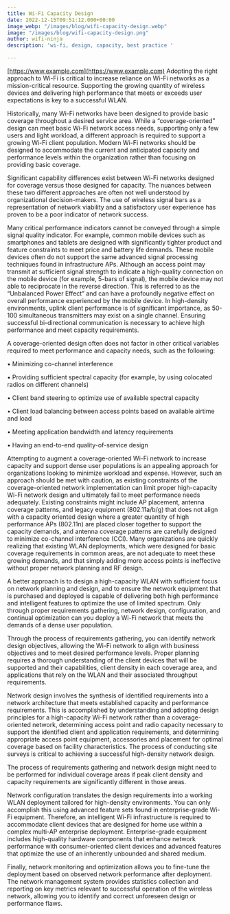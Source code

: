 ```yaml
---
title: Wi-Fi Capacity Design
date: 2022-12-15T09:51:12.000+00:00
image_webp: "/images/blog/wifi-capacity-design.webp"
image: "/images/blog/wifi-capacity-design.png"
author: wifi-ninja
description: 'wi-fi, design, capacity, best practice '

---
```

[https://www.example.com](https://www.example.com)
Adopting the right approach to Wi-Fi is critical to increase reliance on Wi-Fi networks as a mission-critical resource. Supporting the growing quantity of wireless devices and delivering high performance that meets or exceeds user expectations is key to a successful WLAN.

Historically, many Wi-Fi networks have been designed to provide basic coverage throughout a desired service area. While a “coverage-oriented” design can meet basic Wi-Fi network access needs, supporting only a few users and light workload, a different approach is required to support a growing Wi-Fi client population. Modern Wi-Fi networks should be designed to accommodate the current and anticipated capacity and performance levels within the organization rather than focusing on providing basic coverage.

Significant capability differences exist between Wi-Fi networks designed for coverage versus those designed for capacity. The nuances between these two different approaches are often not well understood by organizational decision-makers. The use of wireless signal bars as a representation of network viability and a satisfactory user experience has proven to be a poor indicator of network success.

Many critical performance indicators cannot be conveyed through a simple signal quality indicator. For example, common mobile devices such as smartphones and tablets are designed with significantly tighter product and feature constraints to meet price and battery life demands. These mobile devices often do not support the same advanced signal processing techniques found in infrastructure APs. Although an access point may transmit at sufficient signal strength to indicate a high-quality connection on the mobile device (for example, 5-bars of signal), the mobile device may not able to reciprocate in the reverse direction. This is referred to as the “Unbalanced Power Effect” and can have a profoundly negative effect on overall performance experienced by the mobile device. In high-density environments, uplink client performance is of significant importance, as 50-100 simultaneous transmitters may exist on a single channel. Ensuring successful bi-directional communication is necessary to achieve high performance and meet capacity requirements.

A coverage-oriented design often does not factor in other critical variables required to meet performance and capacity needs, such as the following:

• Minimizing co-channel interference 

• Providing sufficient spectral capacity (for example, by using colocated radios on different channels) 

• Client band steering to optimize use of available spectral capacity 

• Client load balancing between access points based on available airtime and load 

• Meeting application bandwidth and latency requirements 

• Having an end-to-end quality-of-service design

Attempting to augment a coverage-oriented Wi-Fi network to increase capacity and support dense user populations is an appealing approach for organizations looking to minimize workload and expense. However, such an approach should be met with caution, as existing constraints of the coverage-oriented network implementation can limit proper high-capacity Wi-Fi network design and ultimately fail to meet performance needs adequately. Existing constraints might include AP placement, antenna coverage patterns, and legacy equipment (802.11a/b/g) that does not align with a capacity oriented design where a greater quantity of high performance APs (802.11n) are placed closer together to support the capacity demands, and antenna coverage patterns are carefully designed to minimize co-channel interference (CCI). Many organizations are quickly realizing that existing WLAN deployments, which were designed for basic coverage requirements in common areas, are not adequate to meet these growing demands, and that simply adding more access points is ineffective without proper network planning and RF design.

A better approach is to design a high-capacity WLAN with sufficient focus on network planning and design, and to ensure the network equipment that is purchased and deployed is capable of delivering both high performance and intelligent features to optimize the use of limited spectrum. Only through proper requirements gathering, network design, configuration, and continual optimization can you deploy a Wi-Fi network that meets the demands of a dense user population.

Through the process of requirements gathering, you can identify network design objectives, allowing the Wi-Fi network to align with business objectives and to meet desired performance levels. Proper planning requires a thorough understanding of the client devices that will be supported and their capabilities, client density in each coverage area, and applications that rely on the WLAN and their associated throughput requirements.

Network design involves the synthesis of identified requirements into a network architecture that meets established capacity and performance requirements. This is accomplished by understanding and adopting design principles for a high-capacity Wi-Fi network rather than a coverage-oriented network, determining access point and radio capacity necessary to support the identified client and application requirements, and determining appropriate access point equipment, accessories and placement for optimal coverage based on facility characteristics. The process of conducting site surveys is critical to achieving a successful high-density network design.

The process of requirements gathering and network design might need to be performed for individual coverage areas if peak client density and capacity requirements are significantly different in those areas.

Network configuration translates the design requirements into a working WLAN deployment tailored for high-density environments. You can only accomplish this using advanced feature sets found in enterprise-grade Wi-Fi equipment. Therefore, an intelligent Wi-Fi infrastructure is required to accommodate client devices that are designed for home use within a complex multi-AP enterprise deployment. Enterprise-grade equipment includes high-quality hardware components that enhance network performance with consumer-oriented client devices and advanced features that optimize the use of an inherently unbounded and shared medium.

Finally, network monitoring and optimization allows you to fine-tune the deployment based on observed network performance after deployment. The network management system provides statistics collection and reporting on key metrics relevant to successful operation of the wireless network, allowing you to identify and correct unforeseen design or performance flaws.